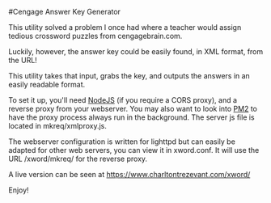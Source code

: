 #Cengage Answer Key Generator

This utility solved a problem I once had where a teacher would assign tedious crossword puzzles from cengagebrain.com.

Luckily, however, the answer key could be easily found, in XML format, from the URL!

This utility takes that input, grabs the key, and outputs the answers in an easily readable format. 

To set it up, you'll need [NodeJS](https://nodejs.org/) (if you require a CORS proxy), and a reverse proxy from your webserver. You may also want to look into [PM2](https://www.digitalocean.com/community/tutorials/how-to-use-pm2-to-setup-a-node-js-production-environment-on-an-ubuntu-vps) to have the 
proxy process always run in the background. The server js file is located in mkreq/xmlproxy.js.

The webserver configuration is written for lighttpd but can easily be adapted for other web servers, you can view it in xword.conf. It will use the URL <root>/xword/mkreq/ for the reverse proxy.

A live version can be seen at https://www.charltontrezevant.com/xword/

Enjoy!
